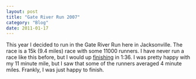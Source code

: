 ```yaml
---
layout: post
title: "Gate River Run 2007"
category: "Blog"
date: 2011-01-17
---
```



This year I decided to run in the Gate River Run here in Jacksonville. The race is a 15k (9.4 miles) race with some 11000 runners. I have never run a race like this before, but I would up [finishing](http://www.jacksonville.com/splrunning/search_2007.shtml?RecordID=6421&PageID=3&PrevPageID=2&cpipage=1&CPIsortType=&CPIorderBy=) in 1:36\. I was pretty happy with my 11 minute mile, but I saw that some of the runners averaged 4 minute miles. Frankly, I was just happy to finish.